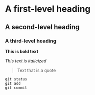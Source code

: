 # A first-level heading
## A second-level heading
### A third-level heading

**This is bold text**

_This text is italicized_

> Text that is a quote


```
git status
git add
git commit


```